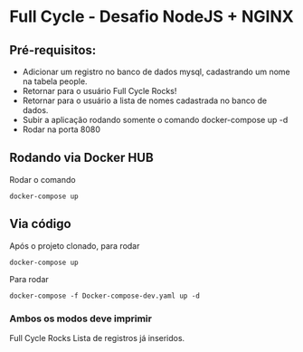 # Full Cycle - Desafio NodeJS + NGINX

## Pré-requisitos:
* Adicionar um registro no banco de dados mysql, cadastrando um nome na tabela people.
* Retornar para o usuário Full Cycle Rocks!
* Retornar para o usuário a lista de nomes cadastrada no banco de dados.
* Subir a aplicação rodando somente o comando docker-compose up -d
* Rodar na porta 8080

## Rodando via Docker HUB

Rodar o comando
```
docker-compose up
```


## Via código

Após o projeto clonado, para rodar

```
docker-compose up
```

Para rodar
```
docker-compose -f Docker-compose-dev.yaml up -d
```

### Ambos os modos deve imprimir
Full Cycle Rocks
Lista de registros já inseridos.